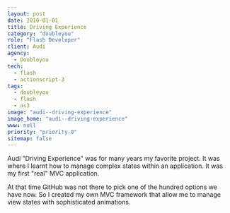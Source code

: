 ```yaml
---
layout: post
date: 2010-01-01
title: Driving Experience
category: "doubleyou"
role: "Flash Developer"
client: Audi
agency:
  - Doubleyou
tech:
  - flash
  - actionscript-3
tags:
  - doubleyou
  - flash
  - as3
image: "audi--driving-experience"
image_home: "audi--driving-experience"
www: null
priority: "priority-0"
sitemap: false
---
```


Audi "Driving Experience" was for many years my favorite project. It was where I learnt how to manage complex states within an application. It was my first "real" MVC application.

At that time GitHub was not there to pick one of the hundred options we have now. So I created my own MVC framework that allow me to manage view states with sophisticated animations.
